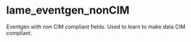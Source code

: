 # lame_eventgen_nonCIM
Eventgen with non CIM compliant fields.  Used to learn to make data CIM compliant.
